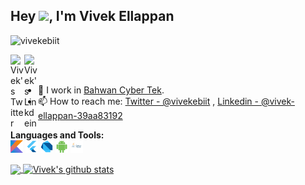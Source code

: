 ## Hey <img src="https://github.com/TheDudeThatCode/TheDudeThatCode/blob/master/Assets/Hi.gif" width="29px">, I'm Vivek Ellappan

<p align="left"> <img src="https://komarev.com/ghpvc/?username=vivekebiit&label=Views&color=blue&style=plastic" alt="vivekebiit" /> </p>

<a href="https://twitter.com/vivekebiit">
  <img align="left" alt="Vivek's Twitter" width="22px" src="https://cdn.jsdelivr.net/npm/simple-icons@v3/icons/twitter.svg" />
</a>
<a href="https://www.linkedin.com/in/vivek-ellappan-39aa83192/">
  <img align="left" alt="Vivek's Linkdein" width="22px" src="https://cdn.jsdelivr.net/npm/simple-icons@v3/icons/linkedin.svg" />
</a>

<br/>
<br/>

- 🔭 I work in [Bahwan Cyber Tek](https://www.bahwancybertek.com/).
- 📫 How to reach me: [Twitter - @vivekebiit](https://twitter.com/vivekebiit) , [Linkedin - @vivek-ellappan-39aa83192](https://www.linkedin.com/in/vivek-ellappan-39aa83192/)


**Languages and Tools:**  
<code><img height="20" src="https://raw.githubusercontent.com/github/explore/80688e429a7d4ef2fca1e82350fe8e3517d3494d/topics/kotlin/kotlin.png"></code>
<code><img height="20" src="https://raw.githubusercontent.com/github/explore/80688e429a7d4ef2fca1e82350fe8e3517d3494d/topics/flutter/flutter.png"></code>
<code><img height="20" src="https://raw.githubusercontent.com/github/explore/80688e429a7d4ef2fca1e82350fe8e3517d3494d/topics/dart/dart.png"></code>
<code><img height="20" src="https://raw.githubusercontent.com/github/explore/80688e429a7d4ef2fca1e82350fe8e3517d3494d/topics/android/android.png"></code>
<code><img height="20" src="https://raw.githubusercontent.com/github/explore/80688e429a7d4ef2fca1e82350fe8e3517d3494d/topics/java/java.png"></code>
   


<a href="https://github.com/vivekebiit">
  <img align="center" src="https://github-readme-stats.vercel.app/api/top-langs/?username=vivekebiit&theme=light&hide_langs_below=1" />
</a>



<a href="https://github.com/vivekebiit">
 <img align="center" src="https://github-readme-stats.vercel.app/api?username=vivekebiit&show_icons=true&theme=light&line_height=27" alt="Vivek's github stats"/>
</a>
